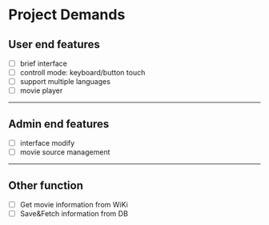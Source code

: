 # Project Demands
## User end features
- [ ] brief interface
- [ ] controll mode: keyboard/button touch
- [ ] support multiple languages
- [ ] movie player

---
## Admin end features
- [ ] interface modify
- [ ] movie source management
---
## Other function
- [ ] Get movie information from WiKi
- [ ] Save&Fetch information from DB